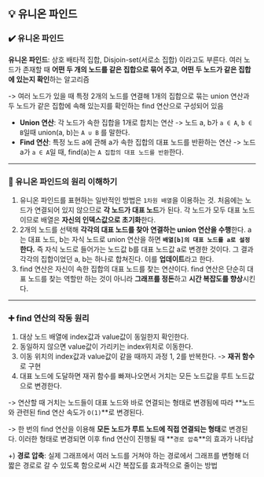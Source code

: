 ## 💡 유니온 파인드

### ✔️ 유니온 파인드
**유니온 파인드**: 상호 배타적 집합, Disjoin-set(서로소 집합) 이라고도 부른다. 여러 노드가 존재할 때 **어떤 두 개의 노드를 같은 집합으로 묶어 주고**, **어떤 두 노드가 같은 집합에 있는지 확인**하는 알고리즘

-> 여러 노드가 있을 때 특정 2개의 노드를 연결해 1개의 집합으로 묶는 union 연산과 두 노드가 같은 집합에 속해 있는지를 확인하는 find 연산으로 구성되어 있음

- **Union 연산**: 각 노드가 속한 집합을 1개로 합치는 연산 -> 노드 a, b가 `a ∈ A`, `b ∈ B`일때 union(a, b)는 `A ∪ B` 를 말한다.
- **Find 연산**: 특정 노드 a에 관해 a가 속한 집합의 대표 노드를 반환하는 연산 -> 노드 a가 `a ∈ A`일 때, find(a)는 `A 집합의 대표 노드를 반환`한다.

***

### 🚩 유니온 파인드의 원리 이해하기

1. 유니온 파인드를 표현하는 일반적인 방법은 `1차원 배열`을 이용하는 것. 처음에는 노드가 연결되어 있지 않으므로 **각 노드가 대표 노드**가 된다. 각 노드가 모두 대표 노드이므로 배열은 **자신의 인덱스값으로 초기화**한다.
2. 2개의 노드를 선택해 **각각의 대표 노드를 찾아 연결하는 union 연산을 수행**한다. a는 대표 노드, b는 자식 노드로 union 연산을 하면 **`배열[b]의 대표 노드를 a로 설정`한다.** 즉 자식 노드로 들어가는 노드값 b를 대표 노드값 a로 변경한 것이다. 그 결과 각각의 집합이었던 a, b는 하나로 합쳐진다. 이를 **업데이트**라고 한다.
3. find 연산은 자신이 속한 집합의 대표 노드를 찾는 연산이다. find 연산은 단순히 대표 노드를 찾는 역할만 하는 것이 아니라 **그래프를 정돈**하고 **시간 복잡도를 향상**시킨다.

***

### ➕ find 연산의 작동 원리
1. 대상 노드 배열에 index값과 value값이 동일한지 확인한다.
2. 동일하지 않으면 value값이 가리키는 index위치로 이동한다.
3. 이동 위치의 index값과 value값이 같을 때까지 과정 1, 2를 반복한다. -> **재귀 함수**로 구현
4. 대표 노드에 도달하면 재귀 함수를 빠져나오면서 거치는 모든 노드값을 루트 노드값으로 변경한다.

-> 연산할 때 거치는 노드들이 대표 노드와 바로 연결되는 형태로 변경됨에 따라 **노드와 관련된 find 연산 속도가 `O(1)`**로 변경된다.

-> 한 번의 find 연산을 이용해 **모든 노드가 루트 노드에 직접 연결되는 형태**로 변경된다. 이러한 형태로 변경되면 이후 find 연산이 진행될 때 **`경로 압축`**의 효과가 나타남

+) **경로 압축**: 실제 그래프에서 여러 노드를 거쳐야 하는 경로에서 그래프를 변형해 더 짧은 경로로 갈 수 있도록 함으로써 시간 복잡도를 효과적으로 줄이는 방법
